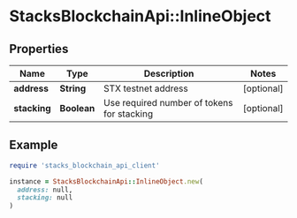 # StacksBlockchainApi::InlineObject

## Properties

| Name | Type | Description | Notes |
| ---- | ---- | ----------- | ----- |
| **address** | **String** | STX testnet address | [optional] |
| **stacking** | **Boolean** | Use required number of tokens for stacking | [optional] |

## Example

```ruby
require 'stacks_blockchain_api_client'

instance = StacksBlockchainApi::InlineObject.new(
  address: null,
  stacking: null
)
```

